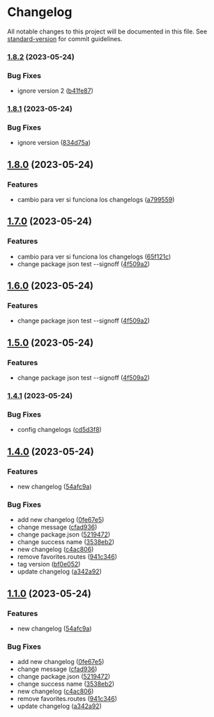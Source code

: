 # Changelog

All notable changes to this project will be documented in this file. See [standard-version](https://github.com/conventional-changelog/standard-version) for commit guidelines.

### [1.8.2](https://github.com/Palmieri31/Rental-Movie---Node/compare/v1.8.1...v1.8.2) (2023-05-24)


### Bug Fixes

* ignore version 2 ([b41fe87](https://github.com/Palmieri31/Rental-Movie---Node/commit/b41fe8775a39bec4a1c4ee7408db08e19e635f30))

### [1.8.1](https://github.com/Palmieri31/Rental-Movie---Node/compare/v1.8.0...v1.8.1) (2023-05-24)


### Bug Fixes

* ignore version ([834d75a](https://github.com/Palmieri31/Rental-Movie---Node/commit/834d75a4099f4188d510196b64d908323deff395))

## [1.8.0](https://github.com/Palmieri31/Rental-Movie---Node/compare/v1.7.0...v1.8.0) (2023-05-24)


### Features

* cambio para ver si funciona los changelogs ([a799559](https://github.com/Palmieri31/Rental-Movie---Node/commit/a7995590b5d5b2199f0de310e34df656ada642e3))

## [1.7.0](https://github.com/Palmieri31/Rental-Movie---Node/compare/v1.4.1...v1.7.0) (2023-05-24)


### Features

* cambio para ver si funciona los changelogs ([65f121c](https://github.com/Palmieri31/Rental-Movie---Node/commit/65f121c4b5c48417d86c52c3c12334b6c7076855))
* change package json test --signoff ([4f509a2](https://github.com/Palmieri31/Rental-Movie---Node/commit/4f509a251f69de4a9efa61e3fd837937d6f3139c))

## [1.6.0](https://github.com/Palmieri31/Rental-Movie---Node/compare/v1.4.1...v1.6.0) (2023-05-24)


### Features

* change package json test --signoff ([4f509a2](https://github.com/Palmieri31/Rental-Movie---Node/commit/4f509a251f69de4a9efa61e3fd837937d6f3139c))

## [1.5.0](https://github.com/Palmieri31/Rental-Movie---Node/compare/v1.4.1...v1.5.0) (2023-05-24)


### Features

* change package json test --signoff ([4f509a2](https://github.com/Palmieri31/Rental-Movie---Node/commit/4f509a251f69de4a9efa61e3fd837937d6f3139c))

### [1.4.1](https://github.com/Palmieri31/Rental-Movie---Node/compare/v1.4.0...v1.4.1) (2023-05-24)


### Bug Fixes

* config changelogs ([cd5d3f8](https://github.com/Palmieri31/Rental-Movie---Node/commit/cd5d3f8cfe817b4b9314418ea12c092857dfdf72))

## [1.4.0](https://github.com/Palmieri31/Rental-Movie---Node/compare/v1.3.0...v1.4.0) (2023-05-24)


### Features

* new changelog ([54afc9a](https://github.com/Palmieri31/Rental-Movie---Node/commit/54afc9ab42b5302d10fc0de808aaa6d5a4abac7f))


### Bug Fixes

* add new changelog ([0fe67e5](https://github.com/Palmieri31/Rental-Movie---Node/commit/0fe67e58bc3895fa9d66a7a296c6f2edce295075))
* change message ([cfad936](https://github.com/Palmieri31/Rental-Movie---Node/commit/cfad9365821fd108dc82f5f7327445e6862b9624))
* change package.json ([5219472](https://github.com/Palmieri31/Rental-Movie---Node/commit/52194725cfa4ca78dcfb80c311b4b155fe4e5f50))
* change success name ([3538eb2](https://github.com/Palmieri31/Rental-Movie---Node/commit/3538eb26da9ca5e981878e97f8f2079bc176696c))
* new changelog ([c4ac806](https://github.com/Palmieri31/Rental-Movie---Node/commit/c4ac8063572398b3ab59e4468d1578677b1a1646))
* remove favorites.routes ([941c346](https://github.com/Palmieri31/Rental-Movie---Node/commit/941c3464d493dab93e4ae620defdeaf9a258bff4))
* tag version ([bf0e052](https://github.com/Palmieri31/Rental-Movie---Node/commit/bf0e052f3ae88f7d54c64098f32fac69680ab6d7))
* update changelog ([a342a92](https://github.com/Palmieri31/Rental-Movie---Node/commit/a342a9287a462ea1627a1263f8ea463b92bdc282))

## [1.1.0](https://github.com/Palmieri31/Rental-Movie---Node/compare/v1.3.0...v1.1.0) (2023-05-24)


### Features

* new changelog ([54afc9a](https://github.com/Palmieri31/Rental-Movie---Node/commit/54afc9ab42b5302d10fc0de808aaa6d5a4abac7f))


### Bug Fixes

* add new changelog ([0fe67e5](https://github.com/Palmieri31/Rental-Movie---Node/commit/0fe67e58bc3895fa9d66a7a296c6f2edce295075))
* change message ([cfad936](https://github.com/Palmieri31/Rental-Movie---Node/commit/cfad9365821fd108dc82f5f7327445e6862b9624))
* change package.json ([5219472](https://github.com/Palmieri31/Rental-Movie---Node/commit/52194725cfa4ca78dcfb80c311b4b155fe4e5f50))
* change success name ([3538eb2](https://github.com/Palmieri31/Rental-Movie---Node/commit/3538eb26da9ca5e981878e97f8f2079bc176696c))
* new changelog ([c4ac806](https://github.com/Palmieri31/Rental-Movie---Node/commit/c4ac8063572398b3ab59e4468d1578677b1a1646))
* remove favorites.routes ([941c346](https://github.com/Palmieri31/Rental-Movie---Node/commit/941c3464d493dab93e4ae620defdeaf9a258bff4))
* update changelog ([a342a92](https://github.com/Palmieri31/Rental-Movie---Node/commit/a342a9287a462ea1627a1263f8ea463b92bdc282))
